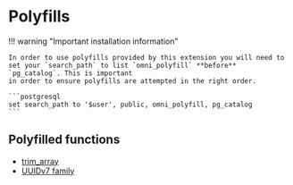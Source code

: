 # Polyfills

!!! warning "Important installation information"

    In order to use polyfills provided by this extension you will need to set your `search_path` to list `omni_polyfill` **before** `pg_catalog`. This is important
    in order to ensure polyfills are attempted in the right order.

    ```postgresql
    set search_path to '$user', public, omni_polyfill, pg_catalog
    ```

## Polyfilled functions

* [trim_array](https://www.postgresql.org/docs/current/functions-array.html)
* [UUIDv7 family](uuidv7.md)